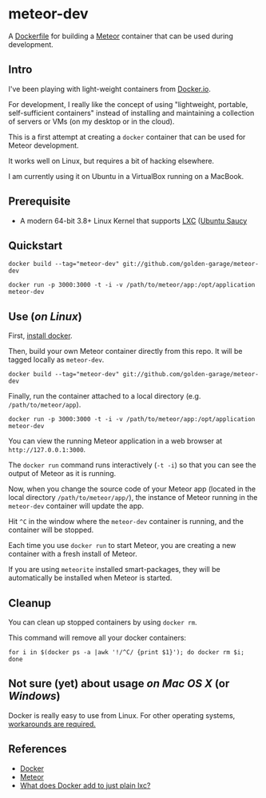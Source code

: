 meteor-dev
==========

A [Dockerfile](http://docs.docker.io/en/latest/reference/builder/) 
for building a [Meteor](http://www.meteor.com) container
that can be used during development.


Intro
-----

I've been playing with light-weight containers from [Docker.io](http://docker.io). 

For development, I really like the concept of using "lightweight, portable, self-sufficient containers" instead of
installing and maintaining a collection of servers or VMs (on my desktop or in the cloud).

This is a first attempt at creating a `docker` container that can be used for Meteor development.

It works well on Linux, but requires a bit of hacking elsewhere. 

I am currently using it on Ubuntu in a VirtualBox running on a MacBook.


Prerequisite
------------

- A modern 64-bit 3.8+ Linux Kernel that supports [LXC](https://linuxcontainers.org/) ([Ubuntu Saucy](http://releases.ubuntu.com/13.10/)
 

Quickstart
----------

    docker build --tag="meteor-dev" git://github.com/golden-garage/meteor-dev

    docker run -p 3000:3000 -t -i -v /path/to/meteor/app:/opt/application meteor-dev


Use (*on Linux*)
---

First, [install docker](https://www.docker.io/gettingstarted/#h_installation). 


Then, build your own Meteor container directly from this repo. It will be tagged locally as `meteor-dev`.

    docker build --tag="meteor-dev" git://github.com/golden-garage/meteor-dev


Finally, run the container attached to a local directory (e.g. `/path/to/meteor/app`).

    docker run -p 3000:3000 -t -i -v /path/to/meteor/app:/opt/application meteor-dev


You can view the running Meteor application in a web browser at `http://127.0.0.1:3000`.


The `docker run` command runs interactively (`-t -i`) so that you can see the output of Meteor as it is running.

Now, when you change the source code of your Meteor app (located in the local directory `/path/to/meteor/app/`), 
the instance of Meteor running in the `meteor-dev` container will update the app.

Hit `^C` in the window where the `meteor-dev` container is running, and the container will be stopped.


Each time you use `docker run` to start Meteor, you are creating a new container with a fresh install of Meteor. 

If you are using `meteorite` installed smart-packages, they will be automatically be installed when Meteor is started.


Cleanup
-------

You can clean up stopped containers by using `docker rm`.

This command will remove all your docker containers:

    for i in $(docker ps -a |awk '!/^C/ {print $1}'); do docker rm $i; done



Not sure (yet) about usage *on Mac OS X* (or *Windows*)
-------------------------------------------------------

Docker is really easy to use from Linux. For other operating systems, 
[workarounds are required.](https://github.com/boot2docker/boot2docker/blob/master/doc/WORKAROUNDS.md)



References
----------

- [Docker](http://docker.io)
- [Meteor](http://meteor.com)
- [What does Docker add to just plain lxc?](http://stackoverflow.com/questions/17989306/what-does-docker-add-to-just-plain-lxc)
